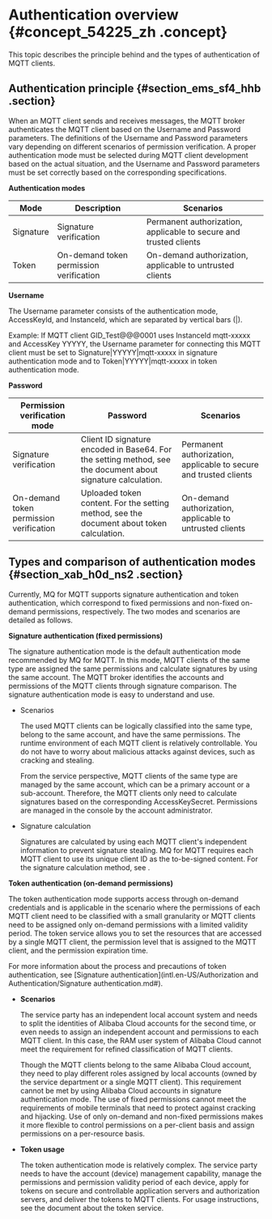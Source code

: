 # Authentication overview {#concept_54225_zh .concept}

This topic describes the principle behind and the types of authentication of MQTT clients.

## Authentication principle {#section_ems_sf4_hhb .section}

When an MQTT client sends and receives messages, the MQTT broker authenticates the MQTT client based on the Username and Password parameters. The definitions of the Username and Password parameters vary depending on different scenarios of permission verification. A proper authentication mode must be selected during MQTT client development based on the actual situation, and the Username and Password parameters must be set correctly based on the corresponding specifications.

**Authentication modes**

|Mode|Description|Scenarios|
|----|-----------|---------|
|Signature|Signature verification|Permanent authorization, applicable to secure and trusted clients|
|Token|On-demand token permission verification|On-demand authorization, applicable to untrusted clients|

**Username**

The Username parameter consists of the authentication mode, AccessKeyId, and InstanceId, which are separated by vertical bars \(|\).

Example: If MQTT client GID\_Test@@@0001 uses InstanceId mqtt-xxxxx and AccessKey YYYYY, the Username parameter for connecting this MQTT client must be set to Signature|YYYYY|mqtt-xxxxx in signature authentication mode and to Token|YYYYY|mqtt-xxxxx in token authentication mode.

**Password**

|Permission verification mode|Password|Scenarios|
|----------------------------|--------|---------|
|Signature verification|Client ID signature encoded in Base64. For the setting method, see the document about signature calculation.|Permanent authorization, applicable to secure and trusted clients|
|On-demand token permission verification|Uploaded token content. For the setting method, see the document about token calculation.|On-demand authorization, applicable to untrusted clients|

## Types and comparison of authentication modes {#section_xab_h0d_ns2 .section}

Currently, MQ for MQTT supports signature authentication and token authentication, which correspond to fixed permissions and non-fixed on-demand permissions, respectively. The two modes and scenarios are detailed as follows.

**Signature authentication \(fixed permissions\)**

The signature authentication mode is the default authentication mode recommended by MQ for MQTT. In this mode, MQTT clients of the same type are assigned the same permissions and calculate signatures by using the same account. The MQTT broker identifies the accounts and permissions of the MQTT clients through signature comparison. The signature authentication mode is easy to understand and use.

-   Scenarios

    The used MQTT clients can be logically classified into the same type, belong to the same account, and have the same permissions. The runtime environment of each MQTT client is relatively controllable. You do not have to worry about malicious attacks against devices, such as cracking and stealing.

    From the service perspective, MQTT clients of the same type are managed by the same account, which can be a primary account or a sub-account. Therefore, the MQTT clients only need to calculate signatures based on the corresponding AccessKeySecret. Permissions are managed in the console by the account administrator.

-   Signature calculation

    Signatures are calculated by using each MQTT client's independent information to prevent signature stealing. MQ for MQTT requires each MQTT client to use its unique client ID as the to-be-signed content. For the signature calculation method, see .


**Token authentication \(on-demand permissions\)**

The token authentication mode supports access through on-demand credentials and is applicable in the scenario where the permissions of each MQTT client need to be classified with a small granularity or MQTT clients need to be assigned only on-demand permissions with a limited validity period. The token service allows you to set the resources that are accessed by a single MQTT client, the permission level that is assigned to the MQTT client, and the permission expiration time.

For more information about the process and precautions of token authentication, see [Signature authentication](intl.en-US/Authorization and Authentication/Signature authentication.md#).

-   **Scenarios**

    The service party has an independent local account system and needs to split the identities of Alibaba Cloud accounts for the second time, or even needs to assign an independent account and permissions to each MQTT client. In this case, the RAM user system of Alibaba Cloud cannot meet the requirement for refined classification of MQTT clients.

    Though the MQTT clients belong to the same Alibaba Cloud account, they need to play different roles assigned by local accounts \(owned by the service department or a single MQTT client\). This requirement cannot be met by using Alibaba Cloud accounts in signature authentication mode. The use of fixed permissions cannot meet the requirements of mobile terminals that need to protect against cracking and hijacking. Use of only on-demand and non-fixed permissions makes it more flexible to control permissions on a per-client basis and assign permissions on a per-resource basis.

-   **Token usage**

    The token authentication mode is relatively complex. The service party needs to have the account \(device\) management capability, manage the permissions and permission validity period of each device, apply for tokens on secure and controllable application servers and authorization servers, and deliver the tokens to MQTT clients. For usage instructions, see the document about the token service.


